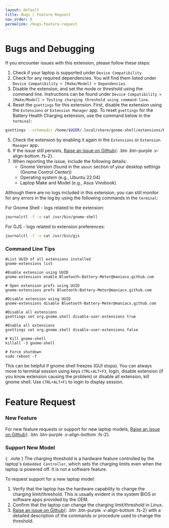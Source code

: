 ```yaml
---
layout: default
title: Bugs / Feature Request
nav_order: 6
permalink: /bugs-feature-request
---
```



# Bugs and Debugging

If you encounter issues with this extension, please follow these steps:

1. Check if your laptop is supported under `Device Compatibility`.
2. Check for any required dependencies. You will find them listed under `Device Compatibility > [Make/Model] > Dependencies`.
3. Disable the extension, and set the mode or threshold using the command line. Instructions can be found under `Device Compatibility > [Make/Model] > Testing charging threshold using command-line`.
4. Reset the `gsettings` for this extension. First, disable the extension using the `Extensions` or `Extension Manager` app. To reset `gsettings` for the Battery Health Charging extension, use the command below in the `terminal`:
```bash
gsettings --schemadir /home/$USER/.local/share/gnome-shell/extensions/Battery-Health-Charging@maniacx.github.com/schemas reset-recursively org.gnome.shell.extensions.Battery-Health-Charging
```
5. Check the extension by enabling it again in the `Extensions` or `Extension Manager` app.
6. If the issue still persists, [Raise an issue on Github](https://github.com/maniacx/Battery-Health-Charging/issues){: .btn .btn-purple .v-align-bottom .fs-2}.
7. When reporting the issue, include the following details:
   * Gnome Version (found in the `about` section of your desktop settings (Gnome Control Center))
   * Operating system (e.g., Ubuntu 22.04)
   * Laptop Make and Model (e.g., Asus Vivobook)
   
Although there are no logs included in this extension, you can still monitor for any errors in the log by using the following commands in the `terminal`:

For Gnome Shell - logs related to the extension:
```bash
journalctl -f -o cat /usr/bin/gnome-shell
```

For GJS - logs related to extension preferences:
```bash
journalctl -f -o cat /usr/bin/gjs
```

### Command Line Tips
```
#List UUID of all extensions installed
gnome-extensions list

#Enable extension using UUID
gnome-extensions enable Bluetooth-Battery-Meter@maniacx.github.com

# Open extension prefs using UUID
gnome-extensions prefs Bluetooth-Battery-Meter@maniacx.github.com

#Disable extension using UUID
gnome-extensions disable Bluetooth-Battery-Meter@maniacx.github.com

#Disable all extensions
gsettings set org.gnome.shell disable-user-extensions true

#Enable all extensions
gsettings set org.gnome.shell disable-user-extensions false

# Kill gnome-shell
killall -3 gnome-shell

# Force shutdown
sudo reboot -f
```
This can be helpful if gnome shell freezes (GUI stops). You can always move to terminal session using keys `CTRL+ALT+F3`, login, disable extension (if you know extension causing the problem) or disable all extension, kill gnome shell. Use `CTRL+ALT+F1` to login to display session.


# Feature Request

### New Feature
For new feature requests or support for new laptop models, [Raise an issue on Github](https://github.com/maniacx/Battery-Health-Charging/issues){: .btn .btn-purple .v-align-bottom .fs-2}.

### Support New Model

{: .note } 
The charging threshold is a hardware feature controlled by the laptop's `Embedded Controller`, which sets the charging limits even when the laptop is powered off. It is not a software feature.

To request support for a new laptop model:
 1. Verify that the laptop has the hardware capability to change the charging limit/threshold. This is usually evident in the system BIOS or software apps provided by the OEM.
 2. Confirm that the laptop can change the charging limit/threshold in Linux.
3. [Raise an issue on Github](https://github.com/maniacx/Battery-Health-Charging/issues){: .btn .btn-purple .v-align-bottom .fs-2} with a detailed description of the commands or procedure used to change the threshold.

